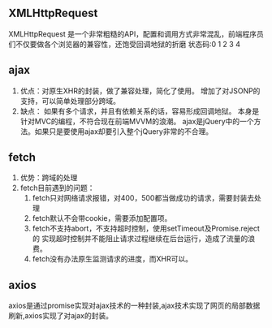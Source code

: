## XMLHttpRequest
  XMLHttpRequest 是一个非常粗糙的API，配置和调用方式非常混乱，前端程序员们不仅要做各个浏览器的兼容性，还饱受回调地狱的折磨
  状态码:0 1 2 3 4
## ajax 
  1. 优点：对原生XHR的封装，做了兼容处理，简化了使用。
    增加了对JSONP的支持，可以简单处理部分跨域。
  2. 缺点：
  如果有多个请求，并且有依赖关系的话，容易形成回调地狱。
  本身是针对MVC的编程，不符合现在前端MVVM的浪潮。
  ajax是jQuery中的一个方法。如果只是要使用ajax却要引入整个jQuery非常的不合理。
## fetch
  1. 优势：跨域的处理
  2. fetch目前遇到的问题：
      1. fetch只对网络请求报错，对400，500都当做成功的请求，需要封装去处理
      2. fetch默认不会带cookie，需要添加配置项。
      3. fetch不支持abort，不支持超时控制，使用setTimeout及Promise.reject的 实现超时控制并不能阻止请求过程继续在后台运行，造成了流量的浪费。
      4. fetch没有办法原生监测请求的进度，而XHR可以。
## axios
  axios是通过promise实现对ajax技术的一种封装,ajax技术实现了网页的局部数据刷新,axios实现了对ajax的封装。
